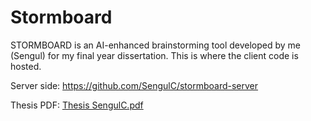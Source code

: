 # Stormboard

STORMBOARD is an AI-enhanced brainstorming tool developed by me (Sengul) for my final year dissertation.
This is where the client code is hosted.

Server side: https://github.com/SengulC/stormboard-server

Thesis PDF: [Thesis SengulC.pdf](https://github.com/user-attachments/files/16931075/Thesis.SengulC.pdf)

